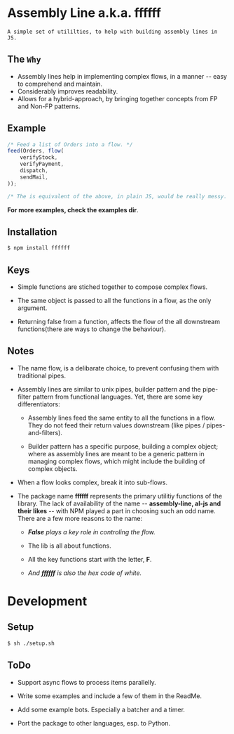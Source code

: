 # Assembly Line a.k.a. ffffff

	A simple set of utililties, to help with building assembly lines in JS.

## The `Why`

* Assembly lines help in implementing complex flows, in a manner -- easy to comprehend and maintain.
* Considerably improves readability.
* Allows for a hybrid-approach, by bringing together concepts from FP and Non-FP patterns.

## Example
```js
/* Feed a list of Orders into a flow. */
feed(Orders, flow(
	verifyStock,
	verifyPayment,
	dispatch,
	sendMail,
));

/* The is equivalent of the above, in plain JS, would be really messy. */
```
**For more examples, check the examples dir**.

## Installation
```sh
$ npm install ffffff
```

## Keys

* Simple functions are stiched together to compose complex flows.

* The same object is passed to all the functions in a flow, as the only argument.

* Returning false from a function, affects the flow of the all downstream functions(there are ways to change the behaviour).

## Notes

* The name flow, is a delibarate choice, to prevent confusing them with traditional pipes.

* Assembly lines are similar to unix pipes, builder pattern and the pipe-filter pattern from functional languages. Yet, there are some key differentiators:

	* Assembly lines feed the same entity to all the functions in a flow. They do not feed their return values downstream (like pipes / pipes-and-filters).

	* Builder pattern has a specific purpose, building a complex object; where as assembly lines are meant to be a generic pattern in managing complex flows, which might include the building of complex objects.

* When a flow looks complex, break it into sub-flows.

* The package name **ffffff** represents the primary utilitiy functions of the library. The lack of availability of the name -- **assembly-line, al-js and their likes** -- with NPM played a part in choosing such an odd name. There are a few more reasons to the name:

	* ***False** plays a key role in controling the flow.*

	* The lib is all about functions.

	* All the key functions start with the letter, **F**.

	* *And **ffffff** is also the hex code of white.*

# Development

## Setup
```sh
$ sh ./setup.sh
```

## ToDo

* Support async flows to process items parallelly.

* Write some examples and include a few of them in the ReadMe.

* Add some example bots. Especially a batcher and a timer.

* Port the package to other languages, esp. to Python.
